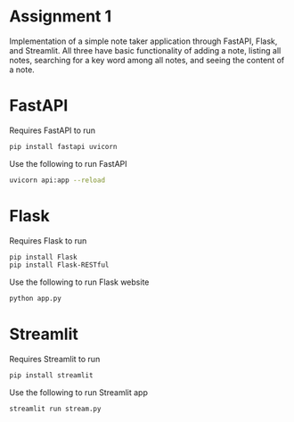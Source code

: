 # Assignment 1

Implementation of a simple note taker application through FastAPI, Flask, and Streamlit. All three have basic functionality of adding a note, listing all notes, searching for a key word among all notes, and seeing the content of a note.

# FastAPI

Requires FastAPI to run
```bash
pip install fastapi uvicorn
```

Use the following to run FastAPI
```bash
uvicorn api:app --reload
```

# Flask

Requires Flask to run
```bash
pip install Flask
pip install Flask-RESTful
```

Use the following to run Flask website
```bash
python app.py
```

# Streamlit

Requires Streamlit to run
```bash
pip install streamlit
```

Use the following to run Streamlit app
```bash
streamlit run stream.py
```

